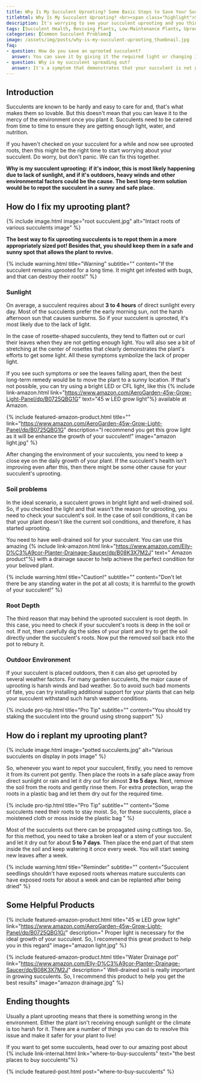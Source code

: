 ```yaml
--- 
title: Why Is My Succulent Uprooting? Some Basic Steps to Save Your Succulent.
titlehtml: Why Is My Succulent Uprooting? <br><span class="highlight">Some Basic Steps to Save Your Succulent.</span>
description: It's worrying to see your succulent uprooting and you think it might die anytime soon. But don't panic you can still save it if you follow these tips.
tags: [Succulent Health, Reviving Plants, Low-Maintenance Plants, Uprooting Succulent]
categories: [Common Succulent Problems]
image: /assets/img/posts/why-is-my-succulent-uprooting_thumbnail.jpg
faq: 
- question: How do you save an uprooted succulent?
  answer: You can save it by giving it the required light or changing its place to fulfill its light requirement. Check the soil conditions for the succulent and make sure it has proper drainage. Also, check the depth of the roots as they should be deep inside the soil.
- question: Why is my succulent spreading out?
  answer: It's a symptom that demonstrates that your succulent is not getting enough sunlight. On average, a succulent requires about 3 to 4 hours of direct sun daily. So, change its placement to a place where it can get adequate levels of light.
---
```


## Introduction

Succulents are known to be hardy and easy to care for and, that's what makes them so lovable. But this doesn't mean that you can leave it to the mercy of the environment once you plant it. Succulents need to be catered from time to time to ensure they are getting enough light, water, and nutrition. 

If you haven't checked on your succulent for a while and now see uprooted roots, then this might be the right time to start worrying about your succulent. Do worry, but don't panic. We can fix this together.  

**Why is my succulent uprooting: if it's indoor, this is most likely happening due to lack of sunlight, and if it's outdoors, heavy winds and other environmental factors could be the cause. The best long-term solution would be to repot the succulent in a sunny and safe place.**

## How do I fix my uprooting plant?

{% include image.html image="root succulent.jpg" alt="Intact roots of various succulents image" %}

**The best way to fix uprooting succulents is to repot them in a more appropriately sized pot! Besides that, you should keep them in a safe and sunny spot that allows the plant to revive.**

{% include warning.html title="Warning" subtitle="" content="If the succulent remains uprooted for a long time. It might get infested with bugs, and that can destroy their roots!" %}

### Sunlight

On average, a succulent requires about **3 to 4 hours** of direct sunlight every day. Most of the succulents prefer the early morning sun, not the harsh afternoon sun that causes sunburns. So if your succulent is uprooted, it's most likely due to the lack of light.

In the case of rosette-shaped succulents, they tend to flatten out or curl their leaves when they are not getting enough light. You will also see a bit of stretching at the center of rosettes that clearly demonstrates the plant's efforts to get some light. All these symptoms symbolize the lack of proper light.

If you see such symptoms or see the leaves falling apart, then the best long-term remedy would be to move the plant to a sunny location. If that's not possible, you can try using a bright LED or CFL light, like this {% include link-amazon.html link="https://www.amazon.com/AeroGarden-45w-Grow-Light-Panel/dp/B0725QBG1G" text="45 w LED grow light"%} available at Amazon.

{% include featured-amazon-product.html title="" link="https://www.amazon.com/AeroGarden-45w-Grow-Light-Panel/dp/B0725QBG1G" description="I recommend you get this grow light as it will be enhance the growth of your succulent!" image="amazon light.jpg" %}

After changing the environment of your succulents, you need to keep a close eye on the daily growth of your plant. If the succulent's health isn't improving even after this, then there might be some other cause for your succulent's uprooting.

### Soil problems

In the ideal scenario, a succulent grows in bright light and well-drained soil. So, if you checked the light and that wasn't the reason for uprooting, you need to check your succulent's soil. In the case of soil conditions, it can be that your plant doesn't like the current soil conditions, and therefore, it has started uprooting.

You need to have well-drained soil for your succulent. You can use this amazing {% include link-amazon.html link="https://www.amazon.com/Elly-D%C3%A9cor-Planter-Drainage-Saucer/dp/B08K3X7M2J" text=" Amazon product"%} with a drainage saucer to help achieve the perfect condition for your beloved plant.

{% include warning.html title="Caution!" subtitle="" content="Don't let there be any standing water in the pot at all costs; it is harmful to the growth of your succulent!" %}

### Root Depth

The third reason that may behind the uprooted succulent is root depth. In this case, you need to check if your succulent's roots is deep in the soil or not. If not, then carefully dig the sides of your plant and try to get the soil directly under the succulent's roots. Now put the removed soil back into the pot to rebury it.

### Outdoor Environment

If your succulent is placed outdoors, then it can also get uprooted by several weather factors. For many garden succulents, the major cause of uprooting is harsh winds and bad weather. So to avoid such bad moments of fate, you can try installing additional support for your plants that can help your succulent withstand such harsh weather conditions.

{% include pro-tip.html title="Pro Tip" subtitle="" content="You should try staking the succulent into the ground using strong support" %}

## How do i replant my uprooting plant?

{% include image.html image="potted succulents.jpg" alt="Various succulents on display in pots image" %}

So, whenever you want to repot your succulent, firstly, you need to remove it from its current pot gently. Then place the roots in a safe place away from direct sunlight or rain and let it dry out for almost **3 to 5 days**. Next, remove the soil from the roots and gently rinse them. For extra protection, wrap the roots in a plastic bag and let them dry out for the required time. 

{% include pro-tip.html title="Pro Tip" subtitle="" content="Some succulents need their roots to stay moist. So, for these succulents, place a moistened cloth or moss inside the plastic bag " %}

Most of the succulents out there can be propagated using cuttings too. So, for this method, you need to take a broken leaf or a stem of your succulent and let it dry out for about **5 to 7 days**. Then place the end part of that stem inside the soil and keep watering it once every week. You will start seeing new leaves after a week.

{% include warning.html title="Reminder" subtitle="" content="Succulent seedlings shouldn't have exposed roots whereas mature succulents can have exposed roots for about a week and can be replanted after being dried" %}

## Some Helpful Products

{% include featured-amazon-product.html title="45 w LED grow light" link="https://www.amazon.com/AeroGarden-45w-Grow-Light-Panel/dp/B0725QBG1G/" description=" Proper light is necessary for the ideal growth of your succulent. So, I recommend this great product to help you in this regard" image="amazon light.jpg" %}

{% include featured-amazon-product.html title="Water Drainage pot" link="https://www.amazon.com/Elly-D%C3%A9cor-Planter-Drainage-Saucer/dp/B08K3X7M2J" description=" Well-drained soil is really important in growing succulents. So, I recommend this product to help you get the best results" image="amazon drainage.jpg" %}

## Ending thoughts 

Usually a plant uprooting means that there is something wrong in the environment. Either the plant isn't receiving enough sunlight or the climate is too harsh for it. There are a number of things you can do to resolve this issue and make it safer for your plant to live!

If you want to get some succulents, head over to our amazing post about {% include link-internal.html link="where-to-buy-succulents" text="the best places to buy succulents"%}

{% include featured-post.html post="where-to-buy-succulents" %}

